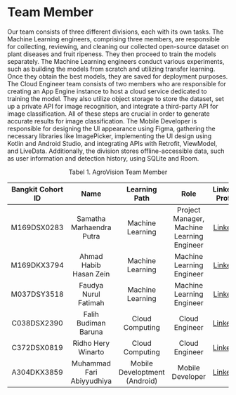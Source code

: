 
# Team Member
Our team consists of three different divisions, each with its own tasks. The Machine Learning engineers, comprising three members, are responsible for collecting, reviewing, and cleaning our collected open-source dataset on plant diseases and fruit ripeness. They then proceed to train the models separately. The Machine Learning engineers conduct various experiments, such as building the models from scratch and utilizing transfer learning. Once they obtain the best models, they are saved for deployment purposes. The Cloud Engineer team consists of two members who are responsible for creating an App Engine instance to host a cloud service dedicated to training the model. They also utilize object storage to store the dataset, set up a private API for image recognition, and integrate a third-party API for image classification. All of these steps are crucial in order to generate accurate results for image classification. The Mobile Developer is responsible for designing the UI appearance using Figma, gathering the necessary libraries like ImagePicker, implementing the UI design using Kotlin and Android Studio, and integrating APIs with Retrofit, ViewModel, and LiveData. Additionally, the division stores offline-accessible data, such as user information and detection history, using SQLite and Room.

<div align="center">
  
Tabel 1. AgroVision Team Member
  
|Bangkit Cohort ID|              Name    |Learning Path | Role |                        LinkedIn Profile                       | 
|:-----------:|:------------------------:|:------------:|:-----:|:-------------------------------------------------------------:|
| M169DSX0283 | Samatha Marhaendra Putra | Machine Learning | Project Manager, Machine Learning Engineer | [LinkedIn](https://www.linkedin.com/in/sam-marhaendra/)       |
| M169DKX3794 | Ahmad Habib Hasan Zein   | Machine Learning | Machine Learning Engineer | [LinkedIn](https://www.linkedin.com/in/ahmad-habib-hasan-zein-88ab57216/)|
| M037DSY3518 | Faudya Nurul Fatimah     | Machine Learning | Machine Learning Engineer | [LinkedIn](https://www.linkedin.com/in/faudya-nurul-fatimah-9b730b269/)|
| C038DSX2390 | Falih Budiman Baruna     | Cloud Computing  | Cloud Engineer | [LinkedID](https://www.linkedin.com/in/falih-budiman-baruna-200702/)|
| C372DSX0819 | Ridho Hery Winarto       | Cloud Computing  | Cloud Engineer | [LinkedID](https://www.linkedin.com/in/ridho-hery-winarto-3a1b23219/)|
| A304DKX3859 | Muhammad Fari Abiyyudhiya| Mobile Developtment (Android) | Mobile Developer | [LinkedID](https://www.linkedin.com/in/m-fari-abyd/)|
  
</div>


